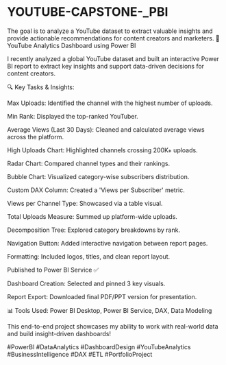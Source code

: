 # YOUTUBE-CAPSTONE-_PBI
The goal is to analyze a YouTube dataset to extract valuable insights and provide actionable recommendations for content creators and marketers. 
🚀 YouTube Analytics Dashboard using Power BI

I recently analyzed a global YouTube dataset and built an interactive Power BI report to extract key insights and support data-driven decisions for content creators.

🔍 Key Tasks & Insights:

Max Uploads: Identified the channel with the highest number of uploads.

Min Rank: Displayed the top-ranked YouTuber.

Average Views (Last 30 Days): Cleaned and calculated average views across the platform.

High Uploads Chart: Highlighted channels crossing 200K+ uploads.

Radar Chart: Compared channel types and their rankings.

Bubble Chart: Visualized category-wise subscribers distribution.

Custom DAX Column: Created a 'Views per Subscriber' metric.

Views per Channel Type: Showcased via a table visual.

Total Uploads Measure: Summed up platform-wide uploads.

Decomposition Tree: Explored category breakdowns by rank.

Navigation Button: Added interactive navigation between report pages.

Formatting: Included logos, titles, and clean report layout.

Published to Power BI Service ✅

Dashboard Creation: Selected and pinned 3 key visuals.

Report Export: Downloaded final PDF/PPT version for presentation.

📊 Tools Used: Power BI Desktop, Power BI Service, DAX, Data Modeling

This end-to-end project showcases my ability to work with real-world data and build insight-driven dashboards!

#PowerBI #DataAnalytics #DashboardDesign #YouTubeAnalytics #BusinessIntelligence #DAX #ETL #PortfolioProject
